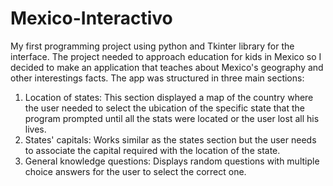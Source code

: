 # Mexico-Interactivo

My first programming project using python and Tkinter library for the interface. The project needed to approach education for kids in Mexico so I decided to make an application that teaches about Mexico's geography and other interestings facts. The app was structured in three main sections:

1. Location of states: This section displayed a map of the country where the user needed to select the ubication of the specific state that the program prompted until all the stats were located or the user lost all his lives.
2. States' capitals: Works similar as the states section but the user needs to associate the capital required with the location of the state.
3. General knowledge questions: Displays random questions with multiple choice answers for the user to select the correct one.
